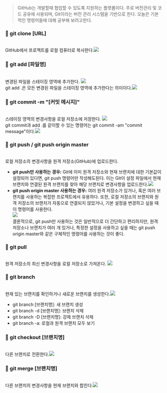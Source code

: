 > GitHub는 개발할때 협업할 수 있도록 지원하는 플랫폼이다.
> 주로 버전관리 및 코드 공유에 사용되며, Git이라는 버전 관리 시스템을 기반으로 한다.
> 오늘은 기본적인 명령어들에 대해 공부해 보려고한다.

### 🔎 git clone [URL]

<br> GitHub에서 프로젝트를 로컬 컴퓨터로 복사한다.![](https://velog.velcdn.com/images/eungbi/post/b27a25f2-3010-4f1b-8dfc-f33a5422f68d/image.png)

### 🔎 git add [파일명]

<br> 변경된 파일을 스테이징 영역에 추가한다.
![](https://velog.velcdn.com/images/eungbi/post/4e1b7585-be03-4de5-b062-d4919690dbc8/image.png)<br>git add .은 모든 변경된 파일을 스테이징 영역에 추가한다는 의미이다.![](https://velog.velcdn.com/images/eungbi/post/e279ffd5-5f0c-4f2e-95a1-14b123fcf049/image.png)

### 🔎 git commit -m "[커밋 메시지]"

<br> 스테이징 영역의 변경사항을 로컬 저장소에 저장한다.
![](https://velog.velcdn.com/images/eungbi/post/acf03fd1-a666-4081-b39c-f008f3acabf2/image.png)<br>git commit과 add .를 같이할 수 있는 명령어는 git commit -am "commit message"이다.![](https://velog.velcdn.com/images/eungbi/post/7a9aa516-cb5c-45c3-9ab4-d5b0603a6e73/image.png)

### 🔎 git push / git push origin master

<br> 로컬 저장소의 변경사항을 원격 저장소(GitHub)에 업로드한다.

- **git push만 사용하는 경우:**
  Git에 이미 원격 저장소와 현재 브랜치에 대한 기본값이 설정되어 있다면, git push 명령어만 작성해도된다. 이는 Git이 설정 파일에서 현재 브랜치와 연결된 원격 브랜치를 찾아 해당 브랜치로 변경사항을 업로드한다.![](https://velog.velcdn.com/images/eungbi/post/182506e8-8927-43df-b3bf-391a1073835f/image.png)
- **git push origin master 사용하는 경우:**
  여러 원격 저장소가 있거나, 혹은 여러 브랜치를 사용하는 복잡한 프로젝트에서 유용하다.
  또한, 로컬 저장소의 브랜치와 원격 저장소의 브랜치가 자동으로 연결되지 않았거나, 기본 설정을 변경하고 싶을 때 이 명령어를 사용한다.<br>
  ![](https://velog.velcdn.com/images/eungbi/post/1510a658-4b4d-44ae-8b70-b80ea5268b40/image.png)<br>결론적으로, git push만 사용하는 것은 일반적으로 더 간단하고 편리하지만, 원격 저장소나 브랜치가 여러 개 있거나, 특정한 설정을 사용하고 싶을 때는 git push origin master와 같은 구체적인 명령어를 사용하는 것이 좋다.

### 🔎 git pull

<br> 원격 저장소의 최신 변경사항을 로컬 저장소로 가져온다.
![](https://velog.velcdn.com/images/eungbi/post/30792c6a-6bc9-404f-9327-9715910ebdcc/image.png)

### 🔎 git branch

<br> 현재 있는 브랜치를 확인하거나 새로운 브랜치를 생성한다.![](https://velog.velcdn.com/images/eungbi/post/1c89513b-4bb8-4513-ad53-72b7c3255f4d/image.png)

- git branch [브랜치명]: 새 브랜치 생성
- git branch -d [브랜치명]: 브랜치 삭제
- git branch -D [브랜치명]: 강제 브랜치 삭제
- git branch -a: 로컬과 원격 브랜치 모두 보기

### 🔎 git checkout [브랜치명]

<br> 다른 브랜치로 전환한다.![](https://velog.velcdn.com/images/eungbi/post/cb33d510-c3c8-4749-98e6-ea33bed6800d/image.png)

### 🔎 git merge [브랜치명]

<br> 다른 브랜치의 변경사항을 현재 브랜치와 합친다.![](https://velog.velcdn.com/images/eungbi/post/8ff4bd6b-69d3-474a-b914-523cc813d9d2/image.png)

